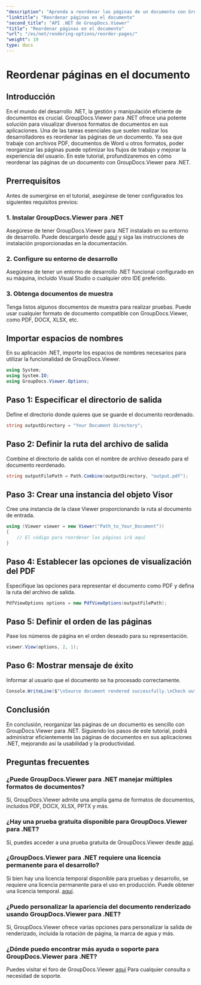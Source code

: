 ```yaml
---
"description": "Aprenda a reordenar las páginas de un documento con GroupDocs.Viewer para .NET. Siga nuestro tutorial paso a paso para una gestión documental fluida."
"linktitle": "Reordenar páginas en el documento"
"second_title": "API .NET de GroupDocs.Viewer"
"title": "Reordenar páginas en el documento"
"url": "/es/net/rendering-options/reorder-pages/"
"weight": 19
type: docs
---
```

# Reordenar páginas en el documento

## Introducción
En el mundo del desarrollo .NET, la gestión y manipulación eficiente de documentos es crucial. GroupDocs.Viewer para .NET ofrece una potente solución para visualizar diversos formatos de documentos en sus aplicaciones. Una de las tareas esenciales que suelen realizar los desarrolladores es reordenar las páginas de un documento. Ya sea que trabaje con archivos PDF, documentos de Word u otros formatos, poder reorganizar las páginas puede optimizar los flujos de trabajo y mejorar la experiencia del usuario. En este tutorial, profundizaremos en cómo reordenar las páginas de un documento con GroupDocs.Viewer para .NET.
## Prerrequisitos
Antes de sumergirse en el tutorial, asegúrese de tener configurados los siguientes requisitos previos:
### 1. Instalar GroupDocs.Viewer para .NET
Asegúrese de tener GroupDocs.Viewer para .NET instalado en su entorno de desarrollo. Puede descargarlo desde [aquí](https://releases.groupdocs.com/viewer/net/) y siga las instrucciones de instalación proporcionadas en la documentación.
### 2. Configure su entorno de desarrollo
Asegúrese de tener un entorno de desarrollo .NET funcional configurado en su máquina, incluido Visual Studio o cualquier otro IDE preferido.
### 3. Obtenga documentos de muestra
Tenga listos algunos documentos de muestra para realizar pruebas. Puede usar cualquier formato de documento compatible con GroupDocs.Viewer, como PDF, DOCX, XLSX, etc.

## Importar espacios de nombres
En su aplicación .NET, importe los espacios de nombres necesarios para utilizar la funcionalidad de GroupDocs.Viewer.

```csharp
using System;
using System.IO;
using GroupDocs.Viewer.Options;
```
## Paso 1: Especificar el directorio de salida
Define el directorio donde quieres que se guarde el documento reordenado.
```csharp
string outputDirectory = "Your Document Directory";
```
## Paso 2: Definir la ruta del archivo de salida
Combine el directorio de salida con el nombre de archivo deseado para el documento reordenado.
```csharp
string outputFilePath = Path.Combine(outputDirectory, "output.pdf");
```
## Paso 3: Crear una instancia del objeto Visor
Cree una instancia de la clase Viewer proporcionando la ruta al documento de entrada.
```csharp
using (Viewer viewer = new Viewer("Path_to_Your_Document"))
{
    // El código para reordenar las páginas irá aquí
}
```
## Paso 4: Establecer las opciones de visualización del PDF
Especifique las opciones para representar el documento como PDF y defina la ruta del archivo de salida.
```csharp
PdfViewOptions options = new PdfViewOptions(outputFilePath);
```
## Paso 5: Definir el orden de las páginas
Pase los números de página en el orden deseado para su representación.
```csharp
viewer.View(options, 2, 1);
```
## Paso 6: Mostrar mensaje de éxito
Informar al usuario que el documento se ha procesado correctamente.
```csharp
Console.WriteLine($"\nSource document rendered successfully.\nCheck output in {outputDirectory}.");
```

## Conclusión
En conclusión, reorganizar las páginas de un documento es sencillo con GroupDocs.Viewer para .NET. Siguiendo los pasos de este tutorial, podrá administrar eficientemente las páginas de documentos en sus aplicaciones .NET, mejorando así la usabilidad y la productividad.
## Preguntas frecuentes
### ¿Puede GroupDocs.Viewer para .NET manejar múltiples formatos de documentos?
Sí, GroupDocs.Viewer admite una amplia gama de formatos de documentos, incluidos PDF, DOCX, XLSX, PPTX y más.
### ¿Hay una prueba gratuita disponible para GroupDocs.Viewer para .NET?
Sí, puedes acceder a una prueba gratuita de GroupDocs.Viewer desde [aquí](https://releases.groupdocs.com/).
### ¿GroupDocs.Viewer para .NET requiere una licencia permanente para el desarrollo?
Si bien hay una licencia temporal disponible para pruebas y desarrollo, se requiere una licencia permanente para el uso en producción. Puede obtener una licencia temporal. [aquí](https://purchase.groupdocs.com/temporary-license/).
### ¿Puedo personalizar la apariencia del documento renderizado usando GroupDocs.Viewer para .NET?
Sí, GroupDocs.Viewer ofrece varias opciones para personalizar la salida de renderizado, incluida la rotación de página, la marca de agua y más.
### ¿Dónde puedo encontrar más ayuda o soporte para GroupDocs.Viewer para .NET?
Puedes visitar el foro de GroupDocs.Viewer [aquí](https://forum.groupdocs.com/c/viewer/9) Para cualquier consulta o necesidad de soporte.